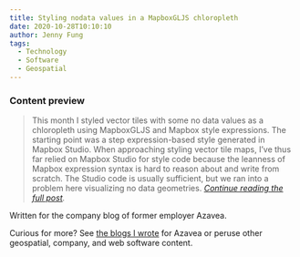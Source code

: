 ```yaml
---
title: Styling nodata values in a MapboxGLJS chloropleth
date: 2020-10-28T10:10:10
author: Jenny Fung
tags:
  - Technology
  - Software
  - Geospatial
---
```


### Content preview
> This month I styled vector tiles with some no data values as a chloropleth using MapboxGLJS and Mapbox style expressions. The starting point was a step expression-based style generated in Mapbox Studio. When approaching styling vector tile maps, I’ve thus far relied on Mapbox Studio for style code because the leanness of Mapbox expression syntax is hard to reason about and write from scratch. The Studio code is usually sufficient, but we ran into a problem here visualizing no data geometries. *[Continue reading the full post][original post].*

Written for the company blog of former employer Azavea.

Curious for more? See [the blogs I wrote][my blogs] for Azavea or peruse other geospatial, company, and web software content.

[original post]: https://www.azavea.com/blog/2020/10/28/this-month-we-learned-september-2020/#styling_codenodatacode_values_in_a_mapboxgljs_chloropleth
[my blogs]: https://www.azavea.com/blog/author/jfung/
[Azavea blog]: https://www.azavea.com/blog/
